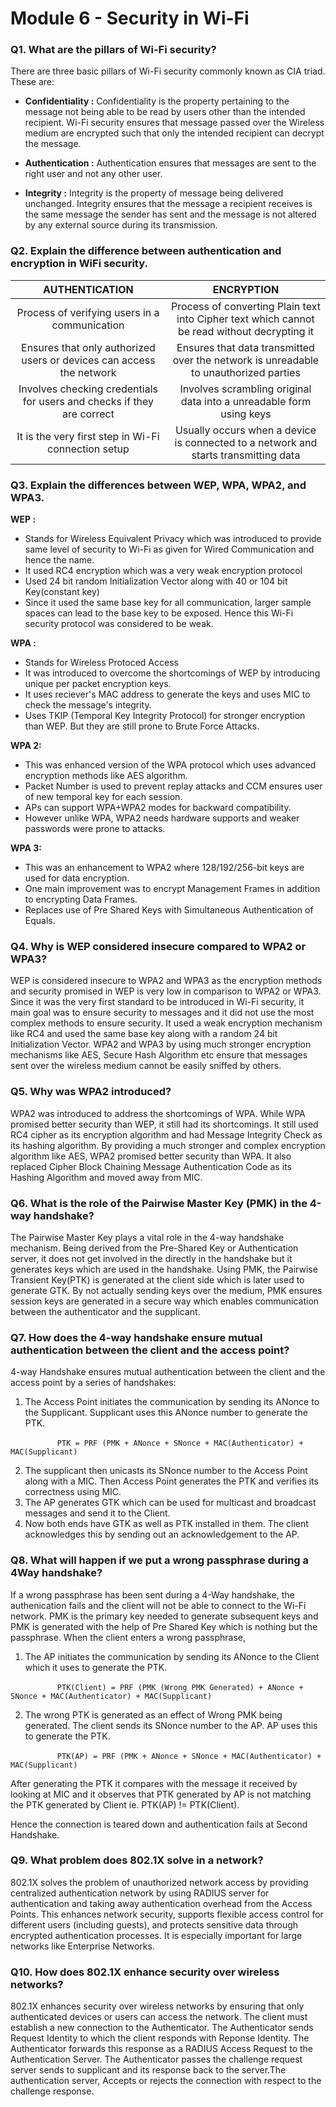 # Module 6 - Security in Wi-Fi

### Q1. What are the pillars of Wi-Fi security?
There are three basic pillars of Wi-Fi security commonly known as CIA triad. These are:
- **Confidentiality :** Confidentiality is the property pertaining to the message not being able to be read by users other than the intended recipient. Wi-Fi security ensures that message passed over the Wireless medium are encrypted such that only the intended recipient can decrypt the message. 

- **Authentication :** Authentication ensures that messages are sent to the right user and not any other user.

- **Integrity :** Integrity is the property of message being delivered unchanged. Integrity ensures that the message a recipient receives is the same message the sender has sent and the message is not altered by any external source during its transmission.
  
### Q2. Explain the difference between authentication and encryption in WiFi security.
| **AUTHENTICATION** | **ENCRYPTION** |
|       :---:        |      :---:     |
| Process of verifying users in a communication | Process of converting Plain text into Cipher text which cannot be read without decrypting it |
| Ensures that only authorized users or devices can access the network | Ensures that data transmitted over the network is unreadable to unauthorized parties |
| Involves checking credentials for users and checks if they are correct | Involves scrambling original data into a unreadable form using keys |
| It is the very first step in Wi-Fi connection setup | Usually occurs when a device is connected to a network and starts transmitting data |

### Q3. Explain the differences between WEP, WPA, WPA2, and WPAЗ.
**WEP :**
- Stands for Wireless Equivalent Privacy which was introduced to provide same level of security to Wi-Fi as given for Wired Communication and hence the name.
- It used RC4 encryption which was a very weak encryption protocol
- Used 24 bit random Initialization Vector along with 40 or 104 bit Key(constant key)
- Since it used the same base key for all communication, larger sample spaces can lead to the base key to be exposed. Hence this Wi-Fi security protocol was considered to be weak.

**WPA :**
- Stands for Wireless Protoced Access
- It was introduced to overcome the shortcomings of WEP by introducing unique per packet encryption keys.
- It uses reciever's MAC address to generate the keys and uses MIC to check the message's integrity.
- Uses TKIP (Temporal Key Integrity Protocol) for stronger encryption than WEP. But they are still prone to Brute Force Attacks.

**WPA 2:**
- This was enhanced version of the WPA protocol which uses advanced encryption methods like AES algorithm.
- Packet Number is used to prevent replay attacks and CCM ensures user of new temporal key for each session.
- APs can support WPA+WPA2 modes for backward compatibility.
- However unlike WPA, WPA2 needs hardware supports and weaker passwords were prone to attacks.

**WPA 3:**
- This was an enhancement to WPA2 where 128/192/256-bit keys are used for data encryption.
- One main improvement was to encrypt Management Frames in addition to encrypting Data Frames.
- Replaces use of Pre Shared Keys with Simultaneous Authentication of Equals.
### Q4. Why is WEP considered insecure compared to WPA2 or WPA3?
WEP is considered insecure to WPA2 and WPA3 as the encryption methods and security promised in WEP is very low in comparison to WPA2 or WPA3. Since it was the very first standard to be introduced in Wi-Fi security, it main goal was to ensure security to messages and it did not use the most complex methods to ensure security. It used a weak encryption mechanism like RC4 and used the same base key along with a random 24 bit Initialization Vector. WPA2 and WPA3 by using much stronger encryption mechanisms like AES, Secure Hash Algorithm etc ensure that messages sent over the wireless medium cannot be easily sniffed by others.

### Q5. Why was WPA2 introduced?
WPA2 was introduced to address the shortcomings of WPA. While WPA promised better security than WEP, it still had its shortcomings. It still used RC4 cipher as its encryption algorithm and had Message Integrity Check as its hashing algorithm. By providing a much stronger and complex encryption algorithm like AES, WPA2 promised better security than WPA. It also replaced Cipher Block Chaining Message Authentication Code as its Hashing Algorithm and moved away from MIC.

### Q6. What is the role of the Pairwise Master Key (PMK) in the 4-way handshake?
The Pairwise Master Key plays a vital role in the 4-way handshake mechanism. Being derived from the Pre-Shared Key or Authentication server, it does not get involved in the directly in the handshake but it generates keys which are used in the handshake. Using PMK, the Pairwise Transient Key(PTK) is generated at the client side which is later used to generate GTK. By not actually sending keys over the medium, PMK ensures session keys are generated in a secure way which enables communication between the authenticator and the supplicant.

### Q7. How does the 4-way handshake ensure mutual authentication between the client and the access point?
4-way Handshake ensures mutual authentication between the client and the access point by a series of handshakes:
1. The Access Point initiates the communication by sending its ANonce to the Supplicant. Supplicant uses this ANonce number to generate the PTK.

&nbsp;&nbsp;&nbsp;&nbsp;&nbsp;&nbsp;&nbsp;&nbsp;&nbsp;&nbsp;&nbsp;&nbsp;&nbsp;&nbsp;&nbsp;&nbsp;&nbsp;&nbsp; `PTK = PRF (PMK + ANonce + SNonce + MAC(Authenticator) + MAC(Supplicant)`

2. The supplicant then unicasts its SNonce number to the Access Point along with a MIC. Then Access Point generates the PTK and verifies its correctness using MIC.
3. The AP generates GTK which can be used for multicast and broadcast messages and send it to the Client.
4. Now both ends have GTK as well as PTK installed in them. The client acknowledges this by sending out an acknowledgement to the AP.

### Q8. What will happen if we put a wrong passphrase during a 4Way handshake?
If a wrong passphrase has been sent during a 4-Way handshake, the authenication fails and the client will not be able to connect to the Wi-Fi network. PMK is the primary key needed to generate subsequent keys and PMK is generated with the help of Pre Shared Key which is nothing but the passphrase. When the client enters a wrong passphrase,
1. The AP initiates the communication by sending its ANonce to the Client which it uses to generate the PTK. 

&nbsp;&nbsp;&nbsp;&nbsp;&nbsp;&nbsp;&nbsp;&nbsp;&nbsp;&nbsp;&nbsp;&nbsp;&nbsp;&nbsp;&nbsp;&nbsp;&nbsp;&nbsp; `PTK(Client) = PRF (PMK (Wrong PMK Generated) + ANonce + SNonce + MAC(Authenticator) + MAC(Supplicant)`

2. The wrong PTK is generated as an effect of Wrong PMK being generated. The client sends its SNonce number to the AP. AP uses this to generate the PTK.

&nbsp;&nbsp;&nbsp;&nbsp;&nbsp;&nbsp;&nbsp;&nbsp;&nbsp;&nbsp;&nbsp;&nbsp;&nbsp;&nbsp;&nbsp;&nbsp;&nbsp;&nbsp; `PTK(AP) = PRF (PMK + ANonce + SNonce + MAC(Authenticator) + MAC(Supplicant)`

After generating the PTK it compares with the message it received by looking at MIC and it observes that PTK generated by AP is not matching the PTK generated by Client ie. PTK(AP) != PTK(Client).

Hence the connection is teared down and authentication fails at Second Handshake.


### Q9. What problem does 802.1X solve in a network?
802.1X solves the problem of unauthorized network access by providing centralized authentication network by using RADIUS server for authentication and taking away authentication overhead from the Access Points. This enhances network security, supports flexible access control for different users (including guests), and protects sensitive data through encrypted authentication processes. It is especially important for large networks like Enterprise Networks.

### Q10. How does 802.1X enhance security over wireless networks?
802.1X enhances security over wireless networks by ensuring that only authenticated devices or users can access the network. The client must establish a new connection to the Authenticator. The Authenticator sends Request Identity to which the client responds with Reponse Identity. The Authenticator forwards this response as a RADIUS Access Request to the Authentication Server. The Authenticator passes the challenge request server sends to supplicant and its response back to the server.The authentication server, Accepts or rejects the connection with respect to the challenge response.
